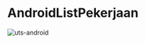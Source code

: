 # AndroidListPekerjaan


![uts-android](https://user-images.githubusercontent.com/50833200/100539153-09101000-3267-11eb-8ce2-34a15dbc5f20.gif)
